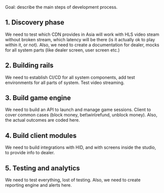 Goal: describe the main steps of development process.

## 1. Discovery phase
We need to test which CDN provides in Asia will work with HLS video steam without broken stream, which latency will be there (is it actually ok to play within it, or not).
Also, we need to create a documentation for dealer, mocks for all system parts (like dealer screen, user screen etc.)

## 2. Building rails 
We need to establish CI/CD for all system components, add test environments for all parts of system. Test video streaming.

## 3. Build game engine
We need to build an API to launch and manage game sessions. Client to cover common cases (block money, bet\win\refund, unblock money). Also, the actual outcomes are coded here.

##  4. Build client modules
We need to build integrations with HID, and with screens inside the studio, to provide info to dealer.

## 5. Testing and analytics
We need to test everything, lost of testing. Also, we need to create reporting engine and alerts here.




